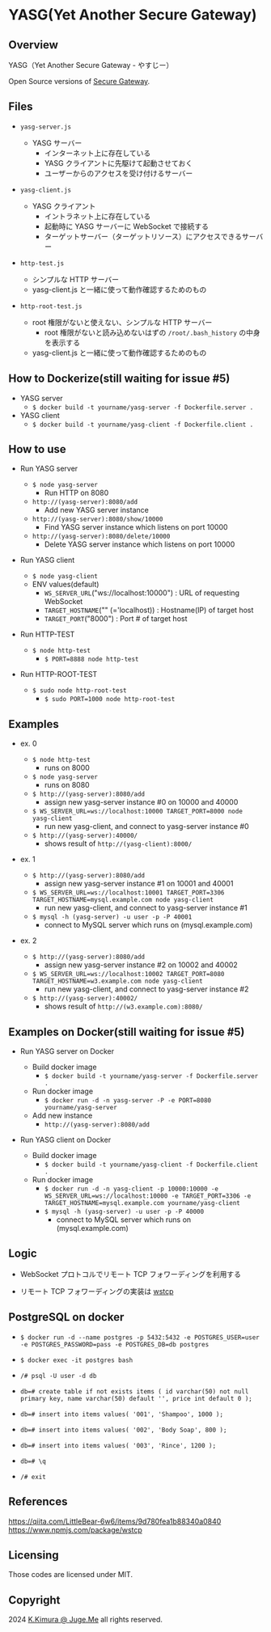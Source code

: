 # YASG(Yet Another Secure Gateway)

## Overview

YASG（Yet Another Secure Gateway - やすじー）

Open Source versions of [Secure Gateway](https://cloud.ibm.com/docs/SecureGateway?topic=SecureGateway-about-sg&locale=ja).


## Files

- `yasg-server.js`
  - YASG サーバー
    - インターネット上に存在している
    - YASG クライアントに先駆けて起動させておく
    - ユーザーからのアクセスを受け付けるサーバー

- `yasg-client.js`
  - YASG クライアント
    - イントラネット上に存在している
    - 起動時に YASG サーバーに WebSocket で接続する
    - ターゲットサーバー（ターゲットリソース）にアクセスできるサーバー

- `http-test.js`
  - シンプルな HTTP サーバー
  - yasg-client.js と一緒に使って動作確認するためのもの

- `http-root-test.js`
  - root 権限がないと使えない、シンプルな HTTP サーバー
    - root 権限がないと読み込めないはずの `/root/.bash_history` の中身を表示する
  - yasg-client.js と一緒に使って動作確認するためのもの

  
## How to Dockerize(still waiting for issue #5)

- YASG server
  - `$ docker build -t yourname/yasg-server -f Dockerfile.server .`
- YASG client
  - `$ docker build -t yourname/yasg-client -f Dockerfile.client .`


## How to use

- Run YASG server
  - `$ node yasg-server`
    - Run HTTP on 8080
  - `http://(yasg-server):8080/add`
    - Add new YASG server instance
  - `http://(yasg-server):8080/show/10000`
    - Find YASG server instance which listens on port 10000
  - `http://(yasg-server):8080/delete/10000`
    - Delete YASG server instance which listens on port 10000


- Run YASG client
  - `$ node yasg-client`
  - ENV values(default)
    - `WS_SERVER_URL`("ws://localhost:10000") : URL of requesting WebSocket 
    - `TARGET_HOSTNAME`("" (='localhost)) :  Hostname(IP) of target host
    - `TARGET_PORT`("8000") :  Port # of target host

- Run HTTP-TEST
  - `$ node http-test`
    - `$ PORT=8888 node http-test`

- Run HTTP-ROOT-TEST
  - `$ sudo node http-root-test`
    - `$ sudo PORT=1000 node http-root-test`


## Examples

- ex. 0
  - `$ node http-test`
    - runs on 8000
  - `$ node yasg-server`
    - runs on 8080
  - `$ http://(yasg-server):8080/add`
    - assign new yasg-server instance #0 on 10000 and 40000
  - `$ WS_SERVER_URL=ws://localhost:10000 TARGET_PORT=8000 node yasg-client`
    - run new yasg-client, and connect to yasg-server instance #0 
  - `$ http://(yasg-server):40000/`
    - shows result of `http://(yasg-client):8000/`

- ex. 1
  - `$ http://(yasg-server):8080/add`
    - assign new yasg-server instance #1 on 10001 and 40001
  - `$ WS_SERVER_URL=ws://localhost:10001 TARGET_PORT=3306 TARGET_HOSTNAME=mysql.example.com node yasg-client`
    - run new yasg-client, and connect to yasg-server instance #1 
  - `$ mysql -h (yasg-server) -u user -p -P 40001`
    - connect to MySQL server which runs on (mysql.example.com)

- ex. 2
  - `$ http://(yasg-server):8080/add`
    - assign new yasg-server instance #2 on 10002 and 40002
  - `$ WS_SERVER_URL=ws://localhost:10002 TARGET_PORT=8080 TARGET_HOSTNAME=w3.example.com node yasg-client`
    - run new yasg-client, and connect to yasg-server instance #2 
  - `$ http://(yasg-server):40002/`
    - shows result of `http://(w3.example.com):8080/`


## Examples on Docker(still waiting for issue #5)

- Run YASG server on Docker
  - Build docker image
    - `$ docker build -t yourname/yasg-server -f Dockerfile.server .`
  - Run docker image
    - `$ docker run -d -n yasg-server -P -e PORT=8080 yourname/yasg-server`
  - Add new instance
    - `http://(yasg-server):8080/add`

- Run YASG client on Docker
  - Build docker image
    - `$ docker build -t yourname/yasg-client -f Dockerfile.client .`
  - Run docker image
    - `$ docker run -d -n yasg-client -p 10000:10000 -e WS_SERVER_URL=ws://localhost:10000 -e TARGET_PORT=3306 -e TARGET_HOSTNAME=mysql.example.com yourname/yasg-client`
    - `$ mysql -h (yasg-server) -u user -p -P 40000`
      - connect to MySQL server which runs on (mysql.example.com)


## Logic

- WebSocket プロトコルでリモート TCP フォワーディングを利用する

- リモート TCP フォワーディングの実装は [wstcp](https://www.npmjs.com/package/wstcp) 


## PostgreSQL on docker

- `$ docker run -d --name postgres -p 5432:5432 -e POSTGRES_USER=user -e POSTGRES_PASSWORD=pass -e POSTGRES_DB=db postgres`

- `$ docker exec -it postgres bash`

- `/# psql -U user -d db`

- `db=# create table if not exists items ( id varchar(50) not null primary key, name varchar(50) default '', price int default 0 );`

- `db=# insert into items values( '001', 'Shampoo', 1000 );`

- `db=# insert into items values( '002', 'Body Soap', 800 );`

- `db=# insert into items values( '003', 'Rince', 1200 );`

- `db=# \q`

- `/# exit`


## References

https://qiita.com/LittleBear-6w6/items/9d780fea1b88340a0840
https://www.npmjs.com/package/wstcp


## Licensing

Those codes are licensed under MIT.


## Copyright

2024 [K.Kimura @ Juge.Me](https://github.com/dotnsf) all rights reserved.
